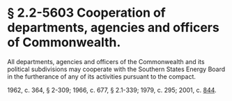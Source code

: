 # § 2.2-5603 Cooperation of departments, agencies and officers of Commonwealth.

<p>All departments, agencies and officers of the Commonwealth and its political subdivisions may cooperate with the Southern States Energy Board in the furtherance of any of its activities pursuant to the compact.</p><p>1962, c. 364, § 2-309; 1966, c. 677, § 2.1-339; 1979, c. 295; 2001, c. <a href='http://lis.virginia.gov/cgi-bin/legp604.exe?011+ful+CHAP0844'>844</a>.</p>